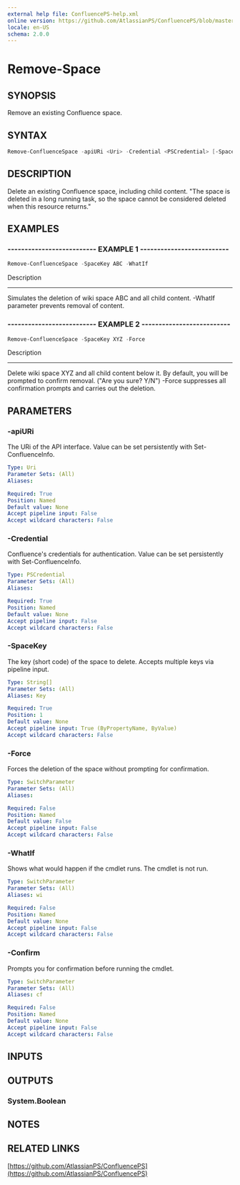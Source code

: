 ```yaml
---
external help file: ConfluencePS-help.xml
online version: https://github.com/AtlassianPS/ConfluencePS/blob/master/docs/en-US/Remove-Space.md
locale: en-US
schema: 2.0.0
---
```


# Remove-Space

## SYNOPSIS
Remove an existing Confluence space.

## SYNTAX

```powershell
Remove-ConfluenceSpace -apiURi <Uri> -Credential <PSCredential> [-SpaceKey] <String[]> [-Force] [-WhatIf] [-Confirm]
```

## DESCRIPTION
Delete an existing Confluence space, including child content.
"The space is deleted in a long running task, so the space cannot be considered deleted when this resource returns."

## EXAMPLES

### -------------------------- EXAMPLE 1 --------------------------
```powershell
Remove-ConfluenceSpace -SpaceKey ABC -WhatIf
```

Description

-----------

Simulates the deletion of wiki space ABC and all child content.
-WhatIf parameter prevents removal of content.

### -------------------------- EXAMPLE 2 --------------------------
```powershell
Remove-ConfluenceSpace -SpaceKey XYZ -Force
```

Description

-----------

Delete wiki space XYZ and all child content below it.
By default, you will be prompted to confirm removal. ("Are you sure? Y/N")
-Force suppresses all confirmation prompts and carries out the deletion.

## PARAMETERS

### -apiURi
The URi of the API interface.
Value can be set persistently with Set-ConfluenceInfo.

```yaml
Type: Uri
Parameter Sets: (All)
Aliases:

Required: True
Position: Named
Default value: None
Accept pipeline input: False
Accept wildcard characters: False
```

### -Credential
Confluence's credentials for authentication.
Value can be set persistently with Set-ConfluenceInfo.

```yaml
Type: PSCredential
Parameter Sets: (All)
Aliases:

Required: True
Position: Named
Default value: None
Accept pipeline input: False
Accept wildcard characters: False
```

### -SpaceKey
The key (short code) of the space to delete.
Accepts multiple keys via pipeline input.

```yaml
Type: String[]
Parameter Sets: (All)
Aliases: Key

Required: True
Position: 1
Default value: None
Accept pipeline input: True (ByPropertyName, ByValue)
Accept wildcard characters: False
```

### -Force
Forces the deletion of the space without prompting for confirmation.

```yaml
Type: SwitchParameter
Parameter Sets: (All)
Aliases:

Required: False
Position: Named
Default value: False
Accept pipeline input: False
Accept wildcard characters: False
```

### -WhatIf
Shows what would happen if the cmdlet runs.
The cmdlet is not run.

```yaml
Type: SwitchParameter
Parameter Sets: (All)
Aliases: wi

Required: False
Position: Named
Default value: None
Accept pipeline input: False
Accept wildcard characters: False
```

### -Confirm
Prompts you for confirmation before running the cmdlet.

```yaml
Type: SwitchParameter
Parameter Sets: (All)
Aliases: cf

Required: False
Position: Named
Default value: None
Accept pipeline input: False
Accept wildcard characters: False
```

## INPUTS

## OUTPUTS

### System.Boolean

## NOTES

## RELATED LINKS

[https://github.com/AtlassianPS/ConfluencePS](https://github.com/AtlassianPS/ConfluencePS)
